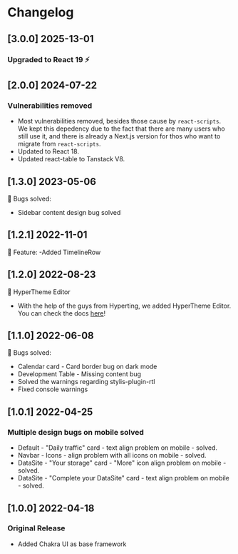 # Changelog

## [3.0.0] 2025-13-01

### Upgraded to React 19 ⚡️

## [2.0.0] 2024-07-22

### Vulnerabilities removed

- Most vulnerabilities removed, besides those cause by `react-scripts`. We kept this depedency due to the fact that there are
  many users who still use it, and there is already a Next.js version for thos who want to migrate from `react-scripts`.
- Updated to React 18.
- Updated react-table to Tanstack V8.

## [1.3.0] 2023-05-06

🐛 Bugs solved:

- Sidebar content design bug solved

## [1.2.1] 2022-11-01

🚀 Feature:
-Added TimelineRow

## [1.2.0] 2022-08-23

🚀 HyperTheme Editor

- With the help of the guys from Hyperting, we added HyperTheme Editor. You can check the docs [here](https://www.hyperthe.me/documentation/getting-started/community)!

## [1.1.0] 2022-06-08

🐛 Bugs solved:

- Calendar card - Card border bug on dark mode
- Development Table - Missing content bug
- Solved the warnings regarding stylis-plugin-rtl
- Fixed console warnings

## [1.0.1] 2022-04-25

### Multiple design bugs on mobile solved

- Default - "Daily traffic" card - text align problem on mobile - solved.
- Navbar - Icons - align problem with all icons on mobile - solved.
- DataSite - "Your storage" card - "More" icon align problem on mobile - solved.
- DataSite - "Complete your DataSite" card - text align problem on mobile - solved.

## [1.0.0] 2022-04-18

### Original Release

- Added Chakra UI as base framework
